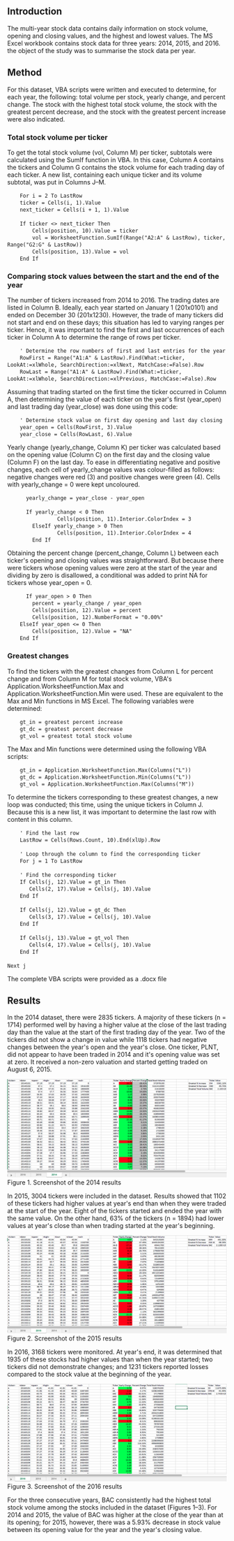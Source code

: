 ## Introduction
The multi-year stock data contains daily information on stock volume, opening and closing values, and the highest and lowest values. The MS Excel workbook contains stock data for three years: 2014, 2015, and 2016. the object of the study was to summarise the stock data per year.

## Method
For this dataset, VBA scripts were written and executed to determine, for each year, the following: total volume per stock, yearly change, and percent change. The stock with the highest total stock volume, the stock with the greatest percent decrease, and the stock with the greatest percent increase were also indicated.

### Total stock volume per ticker
To get the total stock volume (vol, Column M) per ticker, subtotals were calculated using the SumIf function in VBA. In this case, Column A contains the tickers and Column G contains the stock volume for each trading day of each ticker. A new list, containing each unique ticker and its volume subtotal, was put in Columns J–M.

        For i = 2 To LastRow
        ticker = Cells(i, 1).Value
        next_ticker = Cells(i + 1, 1).Value
        
        If ticker <> next_ticker Then
            Cells(position, 10).Value = ticker 
            vol = WorksheetFunction.SumIf(Range("A2:A" & LastRow), ticker, Range("G2:G" & LastRow))
            Cells(position, 13).Value = vol
        End If    

### Comparing stock values between the start and the end of the year
The number of tickers increased from 2014 to 2016. The trading dates are listed in Column B. Ideally, each year started on January 1 (201x0101) and ended on December 30 (201x1230). However, the trade of many tickers did not start and end on these days; this situation has led to varying ranges per ticker. Hence, it was important to find the first and last occurrences of each ticker in Column A to determine the range of rows per ticker.
          
        ' Determine the row numbers of first and last entries for the year
        RowFirst = Range("A1:A" & LastRow).Find(What:=ticker, LookAt:=xlWhole, SearchDirection:=xlNext, MatchCase:=False).Row
        RowLast = Range("A1:A" & LastRow).Find(What:=ticker, LookAt:=xlWhole, SearchDirection:=xlPrevious, MatchCase:=False).Row

Assuming that trading started on the first time the ticker occurred in Column A, then determining the value of each ticker on the year's first (year_open) and last trading day (year_close) was done using this code:

        ' Determine stock value on first day opening and last day closing
        year_open = Cells(RowFirst, 3).Value
        year_close = Cells(RowLast, 6).Value

Yearly change (yearly_change, Column K) per ticker was calculated based on the opening value (Column C) on the first day and the closing value (Column F) on the last day. To ease in differentiating negative and positive changes, each cell of yearly_change values was colour-filled as follows: negative changes were red (3) and positive changes were green (4). Cells with yearly_change = 0 were kept uncoloured.

          yearly_change = year_close - year_open
          
          If yearly_change < 0 Then
                    Cells(position, 11).Interior.ColorIndex = 3
            ElseIf yearly_change > 0 Then
                    Cells(position, 11).Interior.ColorIndex = 4
            End If

Obtaining the percent change (percent_change, Column L) between each ticker's opening and closing values was straightforward. But because there were tickers whose opening values were zero at the start of the year and dividing by zero is disallowed, a conditional was added to print NA for tickers whose year_open = 0. 

          If year_open > 0 Then
            percent = yearly_change / year_open
            Cells(position, 12).Value = percent
            Cells(position, 12).NumberFormat = "0.00%"
        ElseIf year_open <= 0 Then
            Cells(position, 12).Value = "NA"
        End If

### Greatest changes
To find the tickers with the greatest changes from Column L for percent change and from Column M for total stock volume, VBA's Application.WorksheetFunction.Max and Application.WorksheetFunction.Min were used. These are equivalent to the Max and Min functions in MS Excel. The following variables were determined:

        gt_in = greatest percent increase
        gt_dc = greatest percent decrease
        gt_vol = greatest total stock volume

The Max and Min functions were determined using the following VBA scripts:

        gt_in = Application.WorksheetFunction.Max(Columns("L"))
        gt_dc = Application.WorksheetFunction.Min(Columns("L"))
        gt_vol = Application.WorksheetFunction.Max(Columns("M"))

To determine the tickers corresponding to these greatest changes, a new loop was conducted; this time, using the unique tickers in Column J. Because this is a new list, it was important to determine the last row with content in this column.

        ' Find the last row
        LastRow = Cells(Rows.Count, 10).End(xlUp).Row

        ' Loop through the column to find the corresponding ticker
        For j = 1 To LastRow

        ' Find the corresponding ticker
        If Cells(j, 12).Value = gt_in Then
           Cells(2, 17).Value = Cells(j, 10).Value
        End If
    
        If Cells(j, 12).Value = gt_dc Then
           Cells(3, 17).Value = Cells(j, 10).Value
        End If
    
        If Cells(j, 13).Value = gt_vol Then
           Cells(4, 17).Value = Cells(j, 10).Value
        End If
    
    Next j

The complete VBA scripts were provided as a .docx file

## Results
In the 2014 dataset, there were 2835 tickers. A majority of these tickers (n = 1714) performed well by having a higher value at the close of the last trading day than the value at the start of the first trading day of the year. Two of the tickers did not show a change in value while 1118 tickers had negative changes between the year's open and the year's close. One ticker, PLNT, did not appear to have been traded in 2014 and it's opening value was set at zero. It received a non-zero valuation and started getting traded on August 6, 2015.

![2014](https://github.com/rochiecuevas/VBA-Stocks/blob/master/VBA_moderate-difficult_2014.png)
Figure 1. Screenshot of the 2014 results


In 2015, 3004 tickers were included in the dataset. Results showed that 1102 of these tickers had higher values at year's end than when they were traded at the start of the year. Eight of the tickers started and ended the year with the same value. On the other hand, 63% of the tickers (n = 1894) had lower values at year's close than when trading started at the year's beginning.

![2015](https://github.com/rochiecuevas/VBA-Stocks/blob/master/VBA_moderate-difficult_2015.png)
Figure 2. Screenshot of the 2015 results


In 2016, 3168 tickers were monitored. At year's end, it was determined that 1935 of these stocks had higher values than when the year started; two tickers did not demonstrate changes; and 1231 tickers reported losses compared to the stock value at the beginning of the year.

![2016](https://github.com/rochiecuevas/VBA-Stocks/blob/master/VBA_moderate-difficult_2016.png)
Figure 3. Screenshot of the 2016 results

For the three consecutive years, BAC consistently had the highest total stock volume among the stocks included in the dataset (Figures 1–3). For 2014 and 2015, the value of BAC was higher at the close of the year than at its opening; for 2015, however, there was a 5.93% decrease in stock value between its opening value for the year and the year's closing value.
